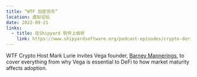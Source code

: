 ```yaml
---
title: “WTF 加密货币”
location: 虚拟论坛
date: 2022-09-21
links:
  - title: 在Shipyard 软件上收听 
    link: https://www.shipyardsoftware.org/podcast-episodes/crypto-derivatives-explained 
---
```


WTF Crypto Host Mark Lurie invites Vega founder, <a href="https://twitter.com/barnabee" target="_blank">Barney Mannerings</a>, to cover everything from why Vega is essential to DeFi to how market maturity affects adoption.
